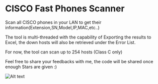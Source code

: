 # CISCO Fast Phones Scanner
Scan all CISCO phones in your LAN to get their information(Extension,SN,Model,IP,MAC,etc..)

The tool is multi-threaded with the capability of Exporting the results to Excel, the down hosts will also be retrieved under the Error List.

For now, the tool can scan up to 254 hosts (Class C only)

Feel free to share your feedbacks with me, the code will be shared once enough Stars are given :)

![Alt text](https://majed.xyz/wp-content/uploads/2019/05/cisco-ip-scanner.png "CISCO Phone Scanner")


